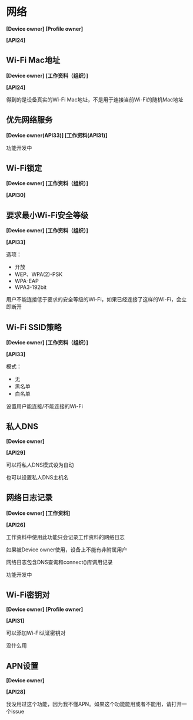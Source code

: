 # 网络

**[Device owner] [Profile owner]**

**[API24]**

## Wi-Fi Mac地址

**[Device owner] [工作资料（组织）]**

**[API24]**

得到的是设备真实的Wi-Fi Mac地址，不是用于连接当前Wi-Fi的随机Mac地址

## 优先网络服务

**[Device owner(API33)] [工作资料(API31)]**

功能开发中

## Wi-Fi锁定

**[Device owner] [工作资料（组织）]**

**[API30]**

## 要求最小Wi-Fi安全等级

**[Device owner] [工作资料（组织）]**

**[API33]**

选项：

- 开放
- WEP、WPA(2)-PSK
- WPA-EAP
- WPA3-192bit

用户不能连接低于要求的安全等级的Wi-Fi，如果已经连接了这样的Wi-Fi，会立即断开

## Wi-Fi SSID策略

**[Device owner] [工作资料（组织）]**

**[API33]**

模式：

- 无
- 黑名单
- 白名单

设置用户能连接/不能连接的Wi-Fi

## 私人DNS

**[Device owner]**

**[API29]**

可以将私人DNS模式设为自动

也可以设置私人DNS主机名

## 网络日志记录

**[Device owner] [工作资料]**

**[API26]**

工作资料中使用此功能只会记录工作资料的网络日志

如果被Device owner使用，设备上不能有非附属用户

网络日志包含DNS查询和connect()库调用记录

功能开发中

## Wi-Fi密钥对

**[Device owner] [Profile owner]**

**[API31]**

可以添加Wi-Fi认证密钥对

没什么用

## APN设置

**[Device owner]**

**[API28]**

我没用过这个功能，因为我不懂APN。如果这个功能能用或者不能用，请打开一个issue

